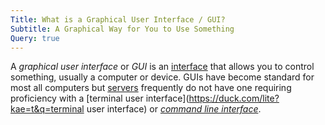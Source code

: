 ```yaml
---
Title: What is a Graphical User Interface / GUI?
Subtitle: A Graphical Way for You to Use Something
Query: true
---
```


A *graphical user interface* or *GUI* is an [interface](/what/interface/) that allows you to control something, usually a computer or device. GUIs have become standard for most all computers but [servers](/what/server/) frequently do not have one requiring proficiency with a [terminal user interface](https://duck.com/lite?kae=t&q=terminal user interface) or [*command line interface*](../command).
